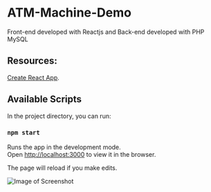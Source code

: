 # ATM-Machine-Demo
Front-end developed with Reactjs and Back-end developed with PHP MySQL 

## Resources:

[Create React App](https://github.com/facebook/create-react-app).

## Available Scripts

In the project directory, you can run:

### `npm start`

Runs the app in the development mode.<br />
Open [http://localhost:3000](http://localhost:3000) to view it in the browser.

The page will reload if you make edits.<br />

![Image of Screenshot](https://github.com/thepeeyoosh/ATM-Machine-Demo/blob/master/screenshot.png)



